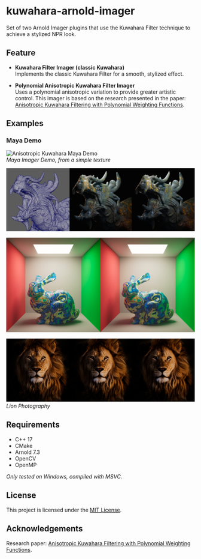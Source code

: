 # kuwahara-arnold-imager

Set of two Arnold Imager plugins that use the Kuwahara Filter technique to achieve a stylized NPR look.

## Feature

- **Kuwahara Filter Imager (classic Kuwahara)**  
Implements the classic Kuwahara Filter for a smooth, stylized effect.

- **Polynomial Anisotropic Kuwahara Filter Imager**  
Uses a polynomial anisotropic variation to provide greater artistic control. This imager is based on the research presented in the paper: [Anisotropic Kuwahara Filtering with Polynomial Weighting Functions](./docs/Anisotropic_Kuwahara_Filtering_Paper.pdf).

## Examples

### Maya Demo

![Anisotropic Kuwahara Maya Demo](./examples/recording-demo-maya.gif)  
*Maya Imager Demo, from a simple texture*

![Anisotropic Kuwahara Dragon](./examples/anistropicKuwahara-dragon-comparaisonmesh.jpg)

![Anisotropic Kuwahara Bunny](./examples/anistropicKuwahara-bunny-comparaison.jpg)

![Anisotropic Kuwahara Lion](./examples/anistropicKuwahara-lion-comparaison.jpg)  
*Lion Photography*

## Requirements

- C++ 17
- CMake
- Arnold 7.3
- OpenCV
- OpenMP

*Only tested on Windows, compiled with MSVC.*

## License

This project is licensed under the [MIT License](LICENSE).

## Acknowledgements

Research paper: [Anisotropic Kuwahara Filtering with Polynomial Weighting Functions](./docs/Anisotropic_Kuwahara_Filtering_Paper.pdf).
